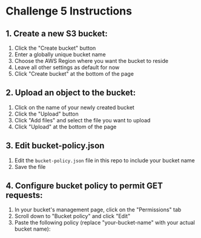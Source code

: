# Challenge 5 Instructions

## 1. Create a new S3 bucket:

1. Click the "Create bucket" button
1. Enter a globally unique bucket name 
1. Choose the AWS Region where you want the bucket to reside
1. Leave all other settings as default for now
1. Click "Create bucket" at the bottom of the page

## 2. Upload an object to the bucket:

1. Click on the name of your newly created bucket
1. Click the "Upload" button
1. Click "Add files" and select the file you want to upload
1. Click "Upload" at the bottom of the page

## 3. Edit bucket-policy.json

1. Edit the `bucket-policy.json` file in this repo to include your bucket name
1. Save the file

## 4. Configure bucket policy to permit GET requests:

1. In your bucket's management page, click on the "Permissions" tab
1. Scroll down to "Bucket policy" and click "Edit"
1. Paste the following policy (replace "your-bucket-name" with your actual bucket name):
